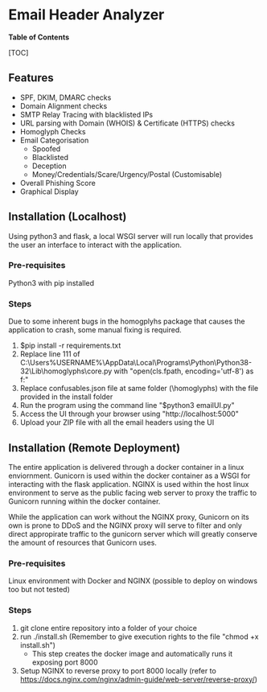 # Email Header Analyzer

**Table of Contents**

[TOC]

## Features

- SPF, DKIM, DMARC checks
- Domain Alignment checks
- SMTP Relay Tracing with blacklisted IPs
- URL parsing with Domain (WHOIS) & Certificate (HTTPS) checks
- Homoglyph Checks
- Email Categorisation
	- Spoofed
	- Blacklisted
	- Deception
	- Money/Credentials/Scare/Urgency/Postal (Customisable)
- Overall Phishing Score
- Graphical Display

## Installation (Localhost)
Using python3 and flask, a local WSGI server will run locally that provides the user an interface to interact with the application.

### Pre-requisites
Python3 with pip installed

### Steps
Due to some inherent bugs in the homogplyhs package that causes the application to crash, some manual fixing is required.

1. $pip install -r requirements.txt
2. Replace line 111 of C:\Users\%USERNAME%\AppData\Local\Programs\Python\Python38-32\Lib\homoglyphs\core.py with "open(cls.fpath, encoding='utf-8') as f:"
3. Replace confusables.json file at same folder (\homoglyphs) with the file provided in the install folder
4. Run the program using the command line "$python3 emailUI.py"
5. Access the UI through your browser using "http://localhost:5000"
6. Upload your ZIP file with all the email headers using the UI

## Installation (Remote Deployment)
The entire application is delivered through a docker container in a linux enviornment. Gunicorn is used within the docker container as a WSGI for interacting with the flask application. NGINX is used  within the host linux environment to serve as the public facing web server to proxy the traffic to Gunicorn running within the docker container.

While the application can work without the NGINX proxy, Gunicorn on its own is prone to DDoS and the NGINX proxy will serve to filter and only direct appropirate traffic to the gunicorn server which will greatly conserve the amount of resources that Gunicorn uses.

### Pre-requisites
Linux environment with Docker and NGINX (possible to deploy on windows too but not tested)

### Steps
1. git clone entire repository into a folder of your choice
2. run ./install.sh (Remember to give execution rights to the file "chmod +x install.sh")
 	- This step creates the docker image and automatically runs it exposing port 8000
3. Setup NGINX to reverse proxy to port 8000 locally (refer to https://docs.nginx.com/nginx/admin-guide/web-server/reverse-proxy/)
